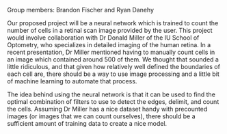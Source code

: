 
Group members: Brandon Fischer and Ryan Danehy

Our proposed project will be a neural network which is trained to count the number of cells in a retinal scan image provided by the user. This project would involve collaboration with Dr Donald Miller of the IU School of Optometry, who specializes in detailed imaging of the human retina. In a recent presentation, Dr Miller mentioned having to manually count cells in an image which contained around 500 of them. We thought that sounded a little ridiculous, and that given how relatively well defined the boundaries of each cell are, there should be a way to use image processing and a little bit of machine learning to automate that process. 

The idea behind using the neural network is that it can be used to find the optimal combination of filters to use to detect the edges, delimit, and count the cells. Assuming Dr Miller has a nice dataset handy with precounted images (or images that we can count ourselves), there should be a sufficient amount of training data to create a nice model. 
